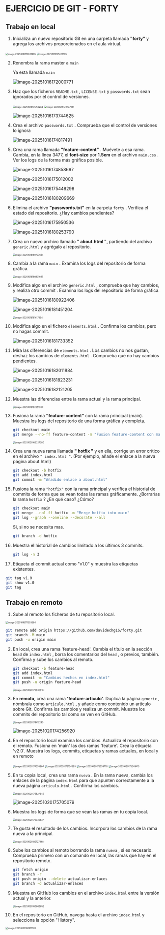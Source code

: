 # EJERCICIO DE GIT - FORTY

## Trabajo en local



1. Inicializa un nuevo repositorio Git en una carpeta llamada **"forty"** y agrega los archivos proporcionados en el aula virtual.

<img src="./.assets/image-20251016170621465.png" alt="image-20251016170621465" style="zoom:50%;" />

<img src="./ejercicioforty.assets/image-20251016171423105.png" alt="image-20251016171423105" style="zoom:50%;" />

2. Renombra la rama master a `main`

   Ya esta llamada `main`

   ![image-20251016172000771](./ejercicioforty.assets/image-20251016172000771.png)

3. Haz que los ficheros `README.txt` , `LICENSE.txt` y `passwords.txt` sean ignorados por el control de versiones.

   <img src="./ejercicioforty.assets/image-20251016171756284.png" alt="image-20251016171756284" style="zoom:50%;" />

   <img src="./ejercicioforty.assets/image-20251016173707961.png" alt="image-20251016173707961" style="zoom: 50%;" />

   ![image-20251016173744625](./ejercicioforty.assets/image-20251016173744625.png)

   

4. Crea el archivo `passwords.txt` . Comprueba que el control de versiones lo ignora

   ![image-20251016174817491](./ejercicioforty.assets/image-20251016174817491.png)

5. Crea una rama llamada **"feature-content"** . Muévete a esa rama. Cambia, en la línea 3477, el **font-size** por **1.5em** en el archivo `main.css` . Ver los logs de la forma más gráfica posible.

   ![image-20251016174858697](./ejercicioforty.assets/image-20251016174858697.png)

   ![image-20251016175012002](./ejercicioforty.assets/image-20251016175012002.png)

   ![image-20251016175448298](./ejercicioforty.assets/image-20251016175448298.png)

   ![image-20251016180209669](./ejercicioforty.assets/image-20251016180209669.png)

6. Elimina el archivo **"passwords.txt"** en la carpeta `forty` . Verifica el estado del repositorio. ¿Hay cambios pendientes?

   ![image-20251016175950536](./ejercicioforty.assets/image-20251016175950536.png)

   ![image-20251016180253790](./ejercicioforty.assets/image-20251016180253790.png)

   

7. Crea un nuevo archivo llamado **" about.html "**, partiendo del archivo `generic.html` y agrégalo al repositorio.

   <img src="./ejercicioforty.assets/image-20251016180707654.png" alt="image-20251016180707654" style="zoom:50%;" />

8. Cambia a la rama `main` . Examina los logs del repositorio de forma gráfica.

   <img src="./ejercicioforty.assets/image-20251016180831697.png" alt="image-20251016180831697" style="zoom:50%;" />

9. Modifica algo en el archivo `generic.html` , comprueba que hay cambios, y realiza otro commit . Examina los logs del repositorio de forma gráfica.

   ![image-20251016180922406](./ejercicioforty.assets/image-20251016180922406.png)

   ![image-20251016181451204](./ejercicioforty.assets/image-20251016181451204.png)

   <img src="./ejercicioforty.assets/image-20251016181617354.png" alt="image-20251016181617354" style="zoom:50%;" />

10. Modifica algo en el fichero `elements.html` . Confirma los cambios, pero no hagas commit.

    ![image-20251016181733352](./ejercicioforty.assets/image-20251016181733352.png)

    

11. Mira las diferencias de `elements.html` . Los cambios no nos gustan, deshaz los cambios de `elements.html` . Comprueba que no hay cambios pendientes.

    ![image-20251016182011884](./ejercicioforty.assets/image-20251016182011884.png)

    ![image-20251016181823231](./ejercicioforty.assets/image-20251016181823231.png)

    ![image-20251016182121205](./ejercicioforty.assets/image-20251016182121205.png)

    

12. Muestra las diferencias entre la rama actual y la rama principal.

    <img src="./ejercicioforty.assets/image-20251016182251931.png" alt="image-20251016182251931" style="zoom:50%;" />

    

13. Fusiona la rama **"feature-content"** con la rama principal (main). Muestra los logs del repositorio de una forma gráfica y completa.

    ```bash
    git checkout main
    git merge --no-ff feature-content -m "Fusion feature-content con main"
    ```

    <img src="./ejercicioforty.assets/image-20251020165327380.png" alt="image-20251020165327380" style="zoom:50%;" />

14. Crea una nueva rama llamada **" hotfix "** y en ella, corrige un error crítico en el archivo `" index.html "`. (Por ejemplo, añade el enlace a la nueva página about.html)

    ```bash
    git checkout -b hotfix
    git add index.html
    git commit -m "Añadido enlace a about.html"
    ```

    

15. Fusiona la rama `"hotfix"` con la rama principal y verifica el historial de commits de forma que se vean todas las ramas gráficamente. ¿Borrarías la rama `hotfix` ? ¿En qué caso? ¿Cómo?

    ```bash
    git checkout main
    git merge --nol-ff hotfix -m "Merge hotfix into main"
    git log --graph --oneline --decorate --all
    ```

    Si, si no se necesita mas. 

    ```bash
    git branch -d hotfix 
    ```

    

16. Muestra el historial de cambios limitado a los últimos 3 commits.

    ```bash
    git log -n 3
    ```

    

17. Etiqueta el commit actual como "v1.0" y muestra las etiquetas existentes.

```bash
git tag v1.0
git show v1.0
git tag
```



## Trabajo en remoto

1. Sube al remoto los ficheros de tu repositorio local.

<img src="./ejercicioforty.assets/image-20251016171503584.png" alt="image-20251016171503584" style="zoom: 50%;" />

```bash
git remote add origin https://github.com/davidechg16/forty.git
git branch -M main
git push -u origin main
```



2. En local, crea una rama 'feature-head'. Cambia el título en la sección `head` de `index.html` , borra los comentarios del `head` , o previos, también. Confirma y sube los cambios al remoto.

   ```bash
   git checkout -b feature-head
   git add index.html
   git commit -m "Cambios hechos en index.html"
   git push -u origin feature-head
   ```

   <img src="./ejercicioforty.assets/image-20251020172830616.png" alt="image-20251020172830616" style="zoom: 50%;" />

3. En **remoto**, crea una rama **'feature-articulo'**. Duplica la página `generic` , nómbrala como `articulo.html` , y añade como contenido un artículo sobre Git. Confirma los cambios y realiza un commit. Muestra los commits del repositorio tal como se ven en GitHub.

   <img src="./ejercicioforty.assets/image-20251020174417245.png" alt="image-20251020174417245" style="zoom:50%;" />

   ![image-20251020174256920](./ejercicioforty.assets/image-20251020174256920.png)

4. En el repositorio local examina los cambios. Actualiza el repositorio con el remoto. Fusiona en 'main' las dos ramas 'feature'. Crea la etiqueta 'v2.0'. Muestra los logs, commits, etiquetas y ramas actuales, en local y en remoto

   <img src="./ejercicioforty.assets/image-20251020174555864.png" alt="image-20251020174555864" style="zoom:50%;" />

   <img src="./ejercicioforty.assets/image-20251020175154393.png" alt="image-20251020175154393" style="zoom:50%;" />

   <img src="./ejercicioforty.assets/image-20251020175259778.png" alt="image-20251020175259778" style="zoom:50%;" />

   <img src="./ejercicioforty.assets/image-20251020175349415.png" alt="image-20251020175349415" style="zoom:50%;" />

5. En tu copia local, crea una rama `nueva` . En la rama nueva, cambia los enlaces de la página `index.html` para que apunten correctamente a la nueva página `articulo.html` . Confirma los cambios.

   <img src="./ejercicioforty.assets/image-20251020175827345.png" alt="image-20251020175827345" style="zoom:50%;" />

   ![image-20251020175705079](./ejercicioforty.assets/image-20251020175705079.png)

6. Muestra los logs de forma que se vean las ramas en tu copia local.

   <img src="./ejercicioforty.assets/image-20251020175935637.png" alt="image-20251020175935637" style="zoom:50%;" />

7. Te gusta el resultado de los cambios. Incorpora los cambios de la rama nueva a la principal.

   <img src="./ejercicioforty.assets/image-20251020180127348.png" alt="image-20251020180127348" style="zoom:50%;" />

8. Sube los cambios al remoto borrando la rama `nueva` , si es necesario. Comprueba primero con un comando en local, las ramas que hay en el repositorio remoto.

   ```bash
   git fetch origin
   git branch -r
   git push origin --delete actualizar-enlaces
   git branch -d actualizar-enlaces
   ```

   

9. Muestra en GitHub los cambios en el archivo `index.html` entre la versión actual y la anterior.

   <img src="./ejercicioforty.assets/image-20251020180805655.png" alt="image-20251020180805655" style="zoom:50%;" />

10. En el repositorio en GitHub, navega hasta el archivo `index.html` y selecciona la opción "History".

<img src="./ejercicioforty.assets/image-20251020180911005.png" alt="image-20251020180911005" style="zoom:50%;" />
